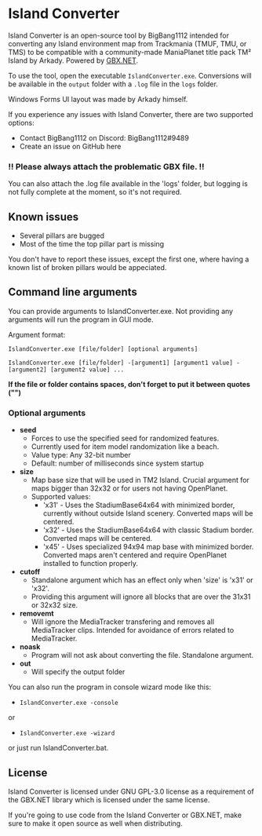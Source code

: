 ﻿# Island Converter

Island Converter is an open-source tool by BigBang1112 intended for converting any Island environment map from Trackmania (TMUF, TMU, or TMS) to be compatible with a community-made ManiaPlanet title pack TM² Island by Arkady. Powered by [GBX.NET](https://github.com/BigBang1112/gbx-net).

To use the tool, open the executable `IslandConverter.exe`. Conversions will be available in the `output` folder with a `.log` file in the `logs` folder.

Windows Forms UI layout was made by Arkady himself.

If you experience any issues with Island Converter, there are two supported options:
- Contact BigBang1112 on Discord: BigBang1112#9489
- Create an issue on GitHub here

### !! Please always attach the problematic GBX file. !!
You can also attach the .log file available in the 'logs' folder, but logging is not fully complete at the moment, so it's not required.

## Known issues
- Several pillars are bugged
- Most of the time the top pillar part is missing

You don't have to report these issues, except the first one, where having a known list of broken pillars would be appeciated.

## Command line arguments

You can provide arguments to IslandConverter.exe.
Not providing any arguments will run the program in GUI mode.

Argument format:

```
IslandConverter.exe [file/folder] [optional arguments]
```

```
IslandConverter.exe [file/folder] -[argument1] [argument1 value] -[argument2] [argument2 value] ...
```

**If the file or folder contains spaces, don't forget to put it between quotes ("")**

### Optional arguments

- **seed**
  - Forces to use the specified seed for randomized features.
  - Currently used for item model randomization like a beach.
  - Value type: Any 32-bit number
  - Default: number of milliseconds since system startup
- **size**
  - Map base size that will be used in TM2 Island. Crucial argument for maps bigger than 32x32 or for users not having OpenPlanet.
  - Supported values:
    - 'x31' - Uses the StadiumBase64x64 with minimized border, currently without outside Island scenery. Converted maps will be centered.
    - 'x32' - Uses the StadiumBase64x64 with classic Stadium border. Converted maps will be centered.
    - 'x45' - Uses specialized 94x94 map base with minimized border. Converted maps aren't centered and require OpenPlanet installed to function properly.
- **cutoff**
  - Standalone argument which has an effect only when 'size' is 'x31' or 'x32'.
  - Providing this argument will ignore all blocks that are over the 31x31 or 32x32 size.
- **removemt**
  - Will ignore the MediaTracker transfering and removes all MediaTracker clips. Intended for avoidance of errors related to MediaTracker.
- **noask**
  - Program will not ask about converting the file. Standalone argument.
- **out**
  - Will specify the output folder

You can also run the program in console wizard mode like this:

- `IslandConverter.exe -console`

or

- `IslandConverter.exe -wizard`

or just run IslandConverter.bat. 

## License

Island Converter is licensed under GNU GPL-3.0 license as a requirement of the GBX.NET library which is licensed under the same license.

If you're going to use code from the Island Converter or GBX.NET, make sure to make it open source as well when distributing.
